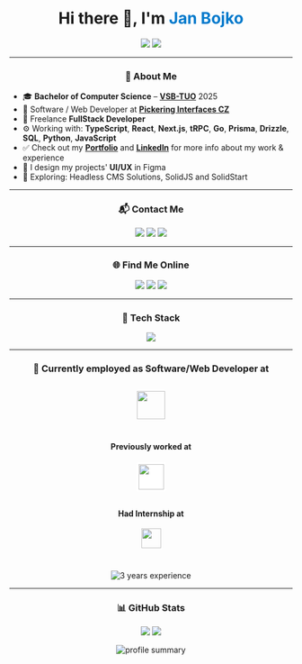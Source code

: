 <!-- README.md -->

<h1 align="center">Hi there 👋, I'm <span style="color:#007acc">Jan Bojko</span></h1>
<p align="center">
<img src="https://readme-typing-svg.demolab.com/?lines=Fullstack+Developer+%7C+UI%2FUX+Designer;&center=true&width=800&height=45&duration=5000&pause=2000" />
<img src="https://readme-typing-svg.demolab.com/?lines=Typescript+%7C+React+%7C+Next.js+%7C+tRPC+%7C+Go;&center=true&width=800&height=45&duration=5000&pause=2000" />
</p>


---

<h3 align="center">🧠 About Me</h3>

- 🎓 **Bachelor of Computer Science** – [**VSB-TUO**](https://www.vsb.cz/en/study/degree-students/degree-studies/bachelor-degree/bachelor-degree-detail/?programmeId=771) 2025
- 💼 Software / Web Developer at [**Pickering Interfaces CZ**](https://www.pickeringtest.com) 
- 💼 Freelance **FullStack Developer**
- ⚙️ Working with: **TypeScript**, **React**, **Next.js**, **tRPC**, **Go**, **Prisma**, **Drizzle**, **SQL**, **Python**, **JavaScript**
 - ✅ Check out my  [**Portfolio**](https://bojkoj.vercel.app) and [**LinkedIn**](https://www.linkedin.com/in/jan-bojko/) for more info about my work & experience
- 🎨 I design my projects' **UI/UX** in Figma
- 🧪 Exploring: Headless CMS Solutions, SolidJS and SolidStart

---

<h3 align="center">📬 Contact Me</h3>

<p align="center">
  <a href="mailto:honzabojko@seznam.cz"><img src="https://img.shields.io/badge/Email%20(Seznam)-D14836?style=for-the-badge&logo=gmail&logoColor=white" /></a>
  <a href="mailto:jan.bojko@pickering.cz"><img src="https://img.shields.io/badge/Email%20(Pickering)-0078D4?style=for-the-badge&logo=microsoftoutlook&logoColor=white" /></a>
  <a href="mailto:jan.bojko.st@vsb.cz"><img src="https://img.shields.io/badge/Email%20(VSB)-003087?style=for-the-badge&logo=gmail&logoColor=white" /></a>
</p>

---

<h3 align="center">🌐 Find Me Online</h3>

<p align="center">
  <a href="https://www.linkedin.com/in/jan-bojko/"><img src="https://img.shields.io/badge/LinkedIn-%230077B5.svg?style=for-the-badge&logo=linkedin&logoColor=white" /></a>
  <a href="https://bojkoj.vercel.app"><img src="https://img.shields.io/badge/Portfolio-222222?style=for-the-badge&logo=vercel&logoColor=white" /></a>
  <a href="https://github.com/BojkoJ"><img src="https://img.shields.io/badge/GitHub-%23121011.svg?style=for-the-badge&logo=github&logoColor=white" /></a>
</p>

---

<h3 align="center">🧰 Tech Stack</h3>

<p align="center">
<img src="https://skillicons.dev/icons?i=react,nextjs,nodejs,express,js,ts,tailwind,html,css,figma,npm,pnpm,yarn,vercel,github,git,python,django,go,linux,vscode,mysql,mongodb,prisma,cpp,cs,dotnet&perline=9" />
</p>

---

<h3 align="center">🏢 Currently employed as Software/Web Developer at</h3>

<p align="center" style="margin-top:30px;">
  <a href="https://www.pickeringtest.com">
    <img src="https://upload.wikimedia.org/wikipedia/commons/9/98/Pickering-logo-blue-logo.svg" height="50" />
  </a>
</p>

<h4 align="center" style="margin-top:40px;">Previously worked at</h4>

<p align="center">
  <a href="https://expan.do">
    <img src="https://dobrysef.cz/media/pub/brand/expando-logo.jpg" height="45" style="background-color:white; padding:4px; border-radius:4px;" />
  </a>
</p>



<h4 align="center" style="margin-top:30px;">Had Internship at</h4>

<p align="center">
  <a href="https://www.tietoevry.com/">
    <img src="https://miro.medium.com/v2/resize:fit:1400/0*F3stcIHZPDssZl5-.jpg" height="35" tyle="background-color:purple; padding:4px; border-radius:4px;" />
  </a>
  <br />
</p>

<p align="center" style="margin-top:40px;">
  <img src="https://img.shields.io/badge/Total Experience-3%20years-blue?style=for-the-badge&logo=clock&logoColor=white" alt="3 years experience" />
</p>



---


<h3 align="center">📊 GitHub Stats</h3>


<p align="center">
  <img src="https://github-profile-summary-cards.vercel.app/api/cards/repos-per-language?username=BojkoJ&theme=transparent&exclude=CSS,html" />
  <img src="https://github-profile-summary-cards.vercel.app/api/cards/most-commit-language?username=BojkoJ&theme=transparent&exclude=CSS,html" />
</p>

<p align="center">
  <img src="https://github-profile-summary-cards.vercel.app/api/cards/profile-details?username=BojkoJ&theme=transparent" alt="profile summary" />
</p>
